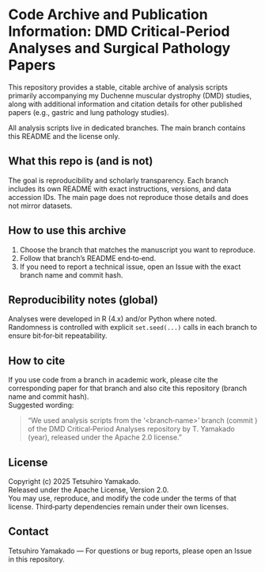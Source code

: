 # Code Archive and Publication Information: DMD Critical-Period Analyses and Surgical Pathology Papers
This repository provides a stable, citable archive of analysis scripts primarily accompanying my Duchenne muscular dystrophy (DMD) studies, along with additional information and citation details for other published papers (e.g., gastric and lung pathology studies).  

All analysis scripts live in dedicated branches. The main branch contains this README and the license only.

## What this repo is (and is not)
The goal is reproducibility and scholarly transparency. Each branch includes its own README with exact instructions, versions, and data accession IDs. The main page does not reproduce those details and does not mirror datasets.

## How to use this archive
1) Choose the branch that matches the manuscript you want to reproduce.  
2) Follow that branch’s README end‑to‑end.  
3) If you need to report a technical issue, open an Issue with the exact branch name and commit hash.

## Reproducibility notes (global)
Analyses were developed in R (4.x) and/or Python where noted.  
Randomness is controlled with explicit `set.seed(...)` calls in each branch to ensure bit‑for‑bit repeatability.

## How to cite
If you use code from a branch in academic work, please cite the corresponding paper for that branch and also cite this repository (branch name and commit hash).  
Suggested wording:  
> “We used analysis scripts from the ‘<branch‑name>’ branch (commit <hash>) of the DMD Critical‑Period Analyses repository by T. Yamakado (year), released under the Apache 2.0 license.”

## License
Copyright (c) 2025 Tetsuhiro Yamakado.  
Released under the Apache License, Version 2.0.  
You may use, reproduce, and modify the code under the terms of that license. Third‑party dependencies remain under their own licenses.

## Contact
Tetsuhiro Yamakado — For questions or bug reports, please open an Issue in this repository.
